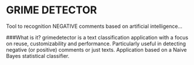 GRIME DETECTOR
============================
Tool to recognition NEGATIVE comments based on artificial intelligence...

###What is it?
grimedetector is a text classification application with a focus on reuse, customizability 
and performance. Particularly useful in detecting negative (or positive) comments or just texts.
Application based on a Naive Bayes statistical classifier.
